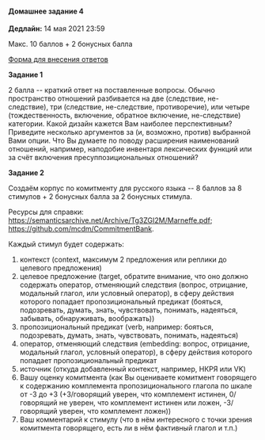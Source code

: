 #### Домашнее задание 4

**Дедлайн:** 14 мая 2021 23:59

Макс. 10 баллов + 2 бонусных балла

[Форма для внесения ответов](https://forms.gle/VS5RkEbR56NjFRUf7)

**Задание 1**

2 балла -- краткий ответ на поставленные вопросы. Обычно пространство отношений разбивается на две (следствие, не-следствие), три (следствие, не-следствие, противоречие), или четыре (тождественность, включение, обратное включение, не-следствие) категории. Какой дизайн кажется Вам наиболее перспективным? Приведите несколько аргументов за (и, возможно, против) выбранной Вами опции. Что Вы думаете по поводу расширения наименований отношений, например, наподобие инвентаря лексических функций или за счёт включения пресуппозициональных отношений?

**Задание 2**

Создаём корпус по комитменту для русского языка -- 8 баллов за 8 стимулов + 2 бонусных балла за 2 бонусных стимула. 

Ресурсы для справки: https://semanticsarchive.net/Archive/Tg3ZGI2M/Marneffe.pdf; https://github.com/mcdm/CommitmentBank. 

Каждый стимул будет содержать:

1. контекст (context, максимум 2 предложения или реплики до целевого предложения)
2. целевое предложение (target, обратите внимание, что оно должно содержать оператор, отменяющий следствия (вопрос, отрицание, модальный глагол, или условный оператор), в сферу действия которого попадает пропозициональный предикат (бояться, подозревать, думать, знать, чувствовать, понимать, надеяться, забывать, обнаруживать, воображать))
3. пропозициональный предикат (verb, например: бояться, подозревать, думать, знать, чувствовать, понимать, надеяться)
4. оператор, отменяющий следствия (embedding: вопрос, отрицание, модальный глагол, условный оператор), в сферу действия которого попадает пропозициональный предикат
5. источник (откуда добавленный контекст, например, НКРЯ или VK)
6. Вашу оценку комитмента (как Вы оцениваете комитмент говорящего к содержанию комплемента пропозиционального глагола по шкале от -3 до +3 (+3/говорящий уверен, что комплемент истинен, 0/говорящий не уверен, что комплемент истинен или ложен, -3/говорящий уверен, что комплемент ложен))
7. Ваш комментарий к стимулу (что в нём интересного с точки зрения комитмента говорящего, есть ли в нём фактивный глагол и т.п.)
